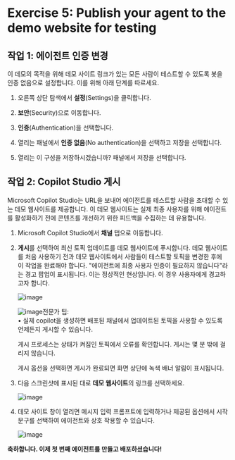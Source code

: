 # Exercise 5: Publish your agent to the demo website for testing

## 작업 1: 에이전트 인증 변경

이 데모의 목적을 위해 데모 사이트 링크가 있는 모든 사람이 테스트할 수 있도록 봇을 인증 없음으로 설정합니다. 이를 위해 아래 단계를 따르세요.

1. 오른쪽 상단 탐색에서 **설정**(Settings)을 클릭합니다.

2. **보안**(Security)으로 이동합니다.

3. **인증**(Authentication)을 선택합니다.

4. 열리는 패널에서 **인증 없음**(No authentication)을 선택하고 저장을 선택합니다.

5. 열리는 이 구성을 저장하시겠습니까? 패널에서 저장을 선택합니다.


## 작업 2: Copilot Studio 게시

Microsoft Copilot Studio는 URL을 보내어 에이전트를 테스트할 사람을 초대할 수 있는 데모 웹사이트를 제공합니다. 이 데모 웹사이트는 실제 최종 사용자를 위해 에이전트를 활성화하기 전에 콘텐츠를 개선하기 위한 피드백을 수집하는 데 유용합니다.

1. Microsoft Copilot Studio에서 **채널** 탭으로 이동합니다.

2. **게시**를 선택하여 최신 토픽 업데이트를 데모 웹사이트에 푸시합니다. 데모 웹사이트를 처음 사용하기 전과 데모 웹사이트에서 사람들이 테스트할 토픽을 변경한 후에 이 작업을 완료해야 합니다. "에이전트에 최종 사용자 인증이 필요하지 않습니다"라는 경고 팝업이 표시됩니다. 이는 정상적인 현상입니다. 이 경우 사용자에게 경고하고자 합니다.

   ![image](https://github.com/user-attachments/assets/4411c74c-5915-4506-a1f9-3c2a426e839d)


   ![image](https://github.com/user-attachments/assets/0d53b99a-31f7-42fb-886a-7cf157a38d42)전문가 팁:</br>
   • 실제 copilot을 생성하면 배포된 채널에서 업데이트된 토픽을 사용할 수 있도록 언제든지 게시할 수 있습니다.

   게시 프로세스는 상태가 켜짐인 토픽에서 오류를 확인합니다. 게시는 몇 분 밖에 걸리지 않습니다.

   게시 옵션을 선택하면 게시가 완료되면 화면 상단에 녹색 배너 알림이 표시됩니다.

3. 다음 스크린샷에 표시된 대로 **데모 웹사이트**의 링크를 선택하세요.

   ![image](https://github.com/user-attachments/assets/d9308460-875e-421a-a820-8469913db259)

4. 데모 사이트 창이 열리면 메시지 입력 프롬프트에 입력하거나 제공된 옵션에서 시작 문구를 선택하여 에이전트와 상호 작용할 수 있습니다.

   ![image](https://github.com/user-attachments/assets/65f6bf63-4140-47f5-98a9-b3a63108ff34)


**축하합니다. 이제 첫 번째 에이전트를 만들고 배포하셨습니다!**




